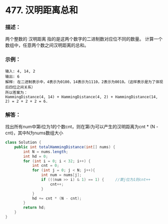 # 477. 汉明距离总和

### 描述：
两个整数的 汉明距离 指的是这两个数字的二进制数对应位不同的数量。
计算一个数组中，任意两个数之间汉明距离的总和。
### 示例：
```
输入: 4, 14, 2
输出: 6
解释: 在二进制表示中，4表示为0100，14表示为1110，2表示为0010。（这样表示是为了体现后四位之间关系）
所以答案为：
HammingDistance(4, 14) + HammingDistance(4, 2) + HammingDistance(14, 2) = 2 + 2 + 2 = 6.
```
### 解答：
找出所有num中第i位为1的个数cnt，则在第i为可以产生的汉明距离为cnt * (N - cnt)，其中N为nums数组大小
```java
class Solution {
    public int totalHammingDistance(int[] nums) {
        int N = nums.length;
        int hd = 0;
        for (int i = 0; i < 32; i++) {
            int cnt = 0;
            for (int j = 0; j < N; j++){
                int num = nums[j];
                if (((num >> i) & 1) == 1) {     //第j位为1则cnt++
                    cnt++;
                }
            }
            hd += cnt * (N - cnt);   
        }
        return hd;
    }
}
```